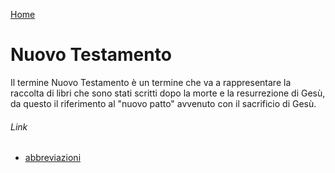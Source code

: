 [Home](/README.md)

# Nuovo Testamento

Il termine Nuovo Testamento è un termine che va a rappresentare la raccolta di libri che sono stati scritti dopo la morte e la resurrezione di Gesù, da questo il riferimento al "nuovo patto" avvenuto con il sacrificio di Gesù. 

###### Link

- [abbreviazioni](/abbreviazioni.md)